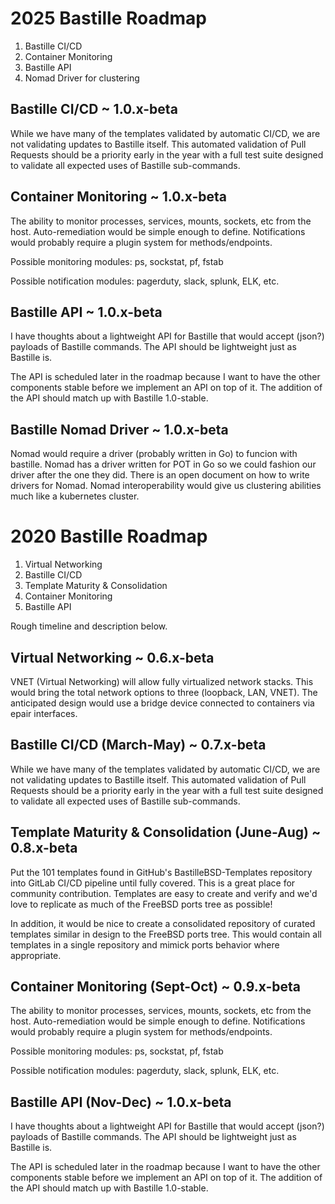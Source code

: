 2025 Bastille Roadmap
=====================

1. Bastille CI/CD
2. Container Monitoring
3. Bastille API
4. Nomad Driver for clustering

Bastille CI/CD ~ 1.0.x-beta
---------------------------------------
While we have many of the templates validated by automatic CI/CD, we are not
validating updates to Bastille itself. This automated validation of Pull
Requests should be a priority early in the year with a full test suite designed
to validate all expected uses of Bastille sub-commands.

Container Monitoring ~ 1.0.x-beta
--------------------------------------------
The ability to monitor processes, services, mounts, sockets, etc from the host.
Auto-remediation would be simple enough to define. Notifications would probably
require a plugin system for methods/endpoints.

Possible monitoring modules: ps, sockstat, pf, fstab

Possible notification modules: pagerduty, slack, splunk, ELK, etc.

Bastille API ~ 1.0.x-beta
-----------------------------------
I have thoughts about a lightweight API for Bastille that would accept (json?)
payloads of Bastille commands. The API should be lightweight just as Bastille
is.

The API is scheduled later in the roadmap because I want to have the other
components stable before we implement an API on top of it. The addition of the
API should match up with Bastille 1.0-stable.

Bastille Nomad Driver ~ 1.0.x-beta
--------------------------------------

Nomad would require a driver (probably written in Go) to funcion with bastille.
Nomad has a driver written for POT in Go so we could fashion our driver after 
the one they did.  There is an open document on how to write drivers for Nomad.
Nomad interoperability would give us clustering abilities much like a 
kubernetes cluster.



2020 Bastille Roadmap
=====================

1. Virtual Networking
1. Bastille CI/CD
1. Template Maturity & Consolidation
1. Container Monitoring
1. Bastille API

Rough timeline and description below.

Virtual Networking ~ 0.6.x-beta
-----------------------------------------
VNET (Virtual Networking) will allow fully virtualized network stacks. This
would bring the total network options to three (loopback, LAN, VNET). The
anticipated design would use a bridge device connected to containers via epair
interfaces.

Bastille CI/CD (March-May) ~ 0.7.x-beta
---------------------------------------
While we have many of the templates validated by automatic CI/CD, we are not
validating updates to Bastille itself. This automated validation of Pull
Requests should be a priority early in the year with a full test suite designed
to validate all expected uses of Bastille sub-commands.

Template Maturity & Consolidation (June-Aug) ~ 0.8.x-beta
---------------------------------------------------------
Put the 101 templates found in GitHub's BastilleBSD-Templates repository into
GitLab CI/CD pipeline until fully covered. This is a great place for community
contribution. Templates are easy to create and verify and we'd love to
replicate as much of the FreeBSD ports tree as possible!

In addition, it would be nice to create a consolidated repository of curated
templates similar in design to the FreeBSD ports tree. This would contain all
templates in a single repository and mimick ports behavior where appropriate.

Container Monitoring (Sept-Oct) ~ 0.9.x-beta
--------------------------------------------
The ability to monitor processes, services, mounts, sockets, etc from the host.
Auto-remediation would be simple enough to define. Notifications would probably
require a plugin system for methods/endpoints.

Possible monitoring modules: ps, sockstat, pf, fstab

Possible notification modules: pagerduty, slack, splunk, ELK, etc.

Bastille API (Nov-Dec) ~ 1.0.x-beta
-----------------------------------
I have thoughts about a lightweight API for Bastille that would accept (json?)
payloads of Bastille commands. The API should be lightweight just as Bastille
is.

The API is scheduled later in the roadmap because I want to have the other
components stable before we implement an API on top of it. The addition of the
API should match up with Bastille 1.0-stable.
